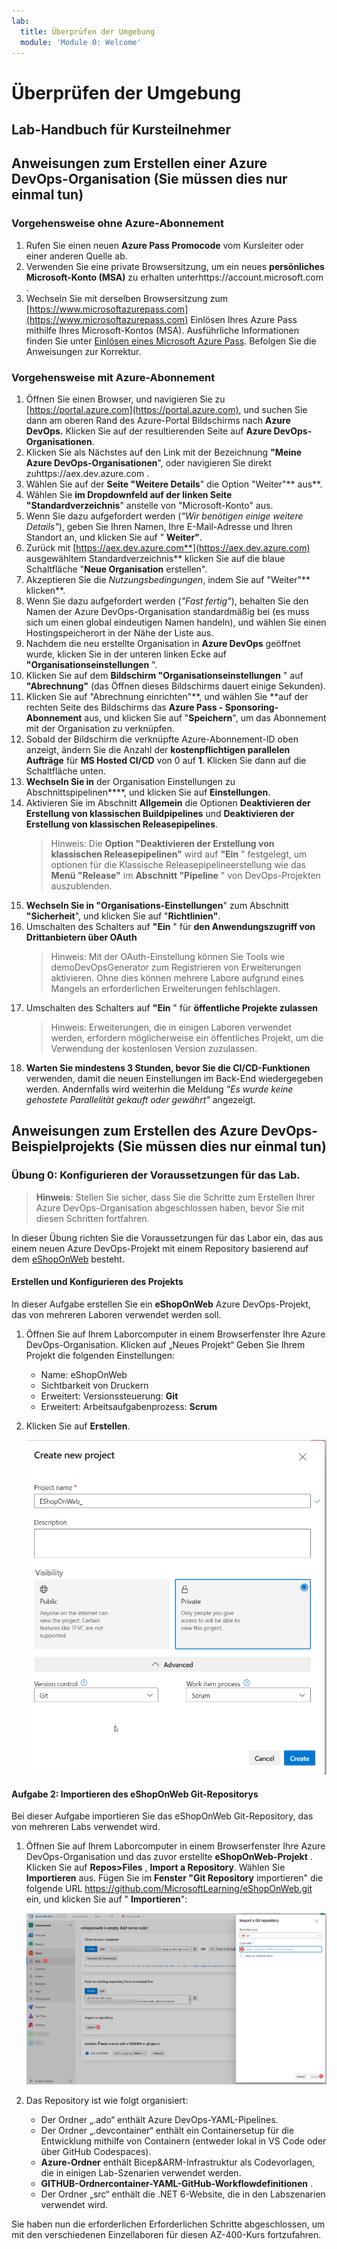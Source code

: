 ```yaml
---
lab:
  title: Überprüfen der Umgebung
  module: 'Module 0: Welcome'
---
```


# Überprüfen der Umgebung

## Lab-Handbuch für Kursteilnehmer

## Anweisungen zum Erstellen einer Azure DevOps-Organisation (Sie müssen dies nur einmal tun)

### Vorgehensweise ohne Azure-Abonnement
1. Rufen Sie einen neuen **Azure Pass Promocode** vom Kursleiter oder einer anderen Quelle ab.
1. Verwenden Sie eine private Browsersitzung, um ein neues **persönliches Microsoft-Konto (MSA)** zu erhalten unterhttps://account.microsoft.com[](https://account.microsoft.com) .
1. Wechseln Sie mit derselben Browsersitzung zum [https://www.microsoftazurepass.com](https://www.microsoftazurepass.com) Einlösen Ihres Azure Pass mithilfe Ihres Microsoft-Kontos (MSA). Ausführliche Informationen finden Sie unter [Einlösen eines Microsoft Azure Pass](https://www.microsoftazurepass.com/Home/HowTo?Length=5). Befolgen Sie die Anweisungen zur Korrektur.

### Vorgehensweise mit Azure-Abonnement

1. Öffnen Sie einen Browser, und navigieren Sie zu [https://portal.azure.com](https://portal.azure.com), und suchen Sie dann am oberen Rand des Azure-Portal Bildschirms nach **Azure DevOps.** Klicken Sie auf der resultierenden Seite auf **Azure DevOps-Organisationen**.
1. Klicken Sie als Nächstes auf den Link mit der Bezeichnung **"Meine Azure DevOps-Organisationen**", oder navigieren Sie direkt zuhttps://aex.dev.azure.com[](https://aex.dev.azure.com) .
1. Wählen Sie auf der **Seite "Weitere Details**" die Option "Weiter"** aus**.
1. Wählen Sie **im Dropdownfeld auf der linken Seite "Standardverzeichnis**" anstelle von "Microsoft-Konto" aus.
1. Wenn Sie dazu aufgefordert werden (*"Wir benötigen einige weitere Details"*), geben Sie Ihren Namen, Ihre E-Mail-Adresse und Ihren Standort an, und klicken Sie auf " **Weiter"**.
1. Zurück mit [https://aex.dev.azure.com**](https://aex.dev.azure.com) ausgewähltem Standardverzeichnis** klicken Sie auf die blaue Schaltfläche "**Neue Organisation** erstellen".
1. Akzeptieren Sie die *Nutzungsbedingungen*, indem Sie auf "Weiter"** klicken**.
1. Wenn Sie dazu aufgefordert werden (*"Fast fertig"*), behalten Sie den Namen der Azure DevOps-Organisation standardmäßig bei (es muss sich um einen global eindeutigen Namen handeln), und wählen Sie einen Hostingspeicherort in der Nähe der Liste aus.
1. Nachdem die neu erstellte Organisation in **Azure DevOps** geöffnet wurde, klicken Sie in der unteren linken Ecke auf **"Organisationseinstellungen** ".
1. Klicken Sie auf dem **Bildschirm "Organisationseinstellungen** " auf **"Abrechnung"** (das Öffnen dieses Bildschirms dauert einige Sekunden).
1. Klicken Sie auf "Abrechnung einrichten"**, und wählen Sie **auf der rechten Seite des Bildschirms das **Azure Pass - Sponsoring-Abonnement** aus, und klicken Sie auf "**Speichern**", um das Abonnement mit der Organisation zu verknüpfen.
1. Sobald der Bildschirm die verknüpfte Azure-Abonnement-ID oben anzeigt, ändern Sie die Anzahl der **kostenpflichtigen parallelen Aufträge** für **MS Hosted CI/CD** von 0 auf **1**. Klicken Sie dann auf die Schaltfläche  unten.
1. **Wechseln Sie in** der Organisation Einstellungen zu Abschnittspipelinen****, und klicken Sie auf **Einstellungen**.
1. Aktivieren Sie im Abschnitt **Allgemein** die Optionen **Deaktivieren der Erstellung von klassischen Buildpipelines** und **Deaktivieren der Erstellung von klassischen Releasepipelines**.
    > Hinweis: Die **Option "Deaktivieren der Erstellung von klassischen Releasepipelinen"** wird auf **"Ein** " festgelegt, um optionen für die Klassische Releasepipelineerstellung wie das **Menü "Release"** im **Abschnitt "Pipeline** " von DevOps-Projekten auszublenden.
1. **Wechseln Sie in "Organisations-Einstellungen**" zum Abschnitt **"Sicherheit**", und klicken Sie auf "**Richtlinien"**.
1. Umschalten des Schalters auf **"Ein** " für **den Anwendungszugriff von Drittanbietern über OAuth**
    > Hinweis: Mit der OAuth-Einstellung können Sie Tools wie demoDevOpsGenerator zum Registrieren von Erweiterungen aktivieren. Ohne dies können mehrere Labore aufgrund eines Mangels an erforderlichen Erweiterungen fehlschlagen.
1. Umschalten des Schalters auf **"Ein** " für **öffentliche Projekte zulassen**
    > Hinweis: Erweiterungen, die in einigen Laboren verwendet werden, erfordern möglicherweise ein öffentliches Projekt, um die Verwendung der kostenlosen Version zuzulassen.
1. **Warten Sie mindestens 3 Stunden, bevor Sie die CI/CD-Funktionen** verwenden, damit die neuen Einstellungen im Back-End wiedergegeben werden. Andernfalls wird weiterhin die Meldung *"Es wurde keine gehostete Parallelität gekauft oder gewährt"* angezeigt.

## Anweisungen zum Erstellen des Azure DevOps-Beispielprojekts (Sie müssen dies nur einmal tun)

### Übung 0: Konfigurieren der Voraussetzungen für das Lab.

> **Hinweis**: Stellen Sie sicher, dass Sie die Schritte zum Erstellen Ihrer Azure DevOps-Organisation abgeschlossen haben, bevor Sie mit diesen Schritten fortfahren.

In dieser Übung richten Sie die Voraussetzungen für das Labor ein, das aus einem neuen Azure DevOps-Projekt mit einem Repository basierend auf dem [eShopOnWeb](https://github.com/MicrosoftLearning/eShopOnWeb) besteht.

#### Erstellen und Konfigurieren des Projekts

In dieser Aufgabe erstellen Sie ein **eShopOnWeb** Azure DevOps-Projekt, das von mehreren Laboren verwendet werden soll.

1. Öffnen Sie auf Ihrem Laborcomputer in einem Browserfenster Ihre Azure DevOps-Organisation. Klicken auf „Neues Projekt“ Geben Sie Ihrem Projekt die folgenden Einstellungen:
    - Name: eShopOnWeb
    - Sichtbarkeit von Druckern
    - Erweitert: Versionssteuerung: **Git**
    - Erweitert: Arbeitsaufgabenprozess: **Scrum**

2. Klicken Sie auf **Erstellen**.

    ![Erstellen eines Projekts](images/create-project.png)

#### Aufgabe 2: Importieren des eShopOnWeb Git-Repositorys

Bei dieser Aufgabe importieren Sie das eShopOnWeb Git-Repository, das von mehreren Labs verwendet wird.

1. Öffnen Sie auf Ihrem Laborcomputer in einem Browserfenster Ihre Azure DevOps-Organisation und das zuvor erstellte **eShopOnWeb-Projekt** . Klicken Sie auf **Repos>Files** , **Import a Repository**. Wählen Sie **Importieren** aus. Fügen Sie im **Fenster "Git Repository** importieren" die folgende URL https://github.com/MicrosoftLearning/eShopOnWeb.git  ein, und klicken Sie auf " **Importieren**":

    ![Importieren eines Repositorys](images/import-repo.png)

2. Das Repository ist wie folgt organisiert:
    - Der Ordner „.ado“ enthält Azure DevOps-YAML-Pipelines.
    - Der Ordner „.devcontainer“ enthält ein Containersetup für die Entwicklung mithilfe von Containern (entweder lokal in VS Code oder über GitHub Codespaces).
    - **Azure-Ordner** enthält Bicep&ARM-Infrastruktur als Codevorlagen, die in einigen Lab-Szenarien verwendet werden.
    - **GITHUB-Ordnercontainer-YAML-GitHub-Workflowdefinitionen** .
    - Der Ordner „src“ enthält die .NET 6-Website, die in den Labszenarien verwendet wird.

Sie haben nun die erforderlichen Erforderlichen Schritte abgeschlossen, um mit den verschiedenen Einzellaboren für diesen AZ-400-Kurs fortzufahren.
